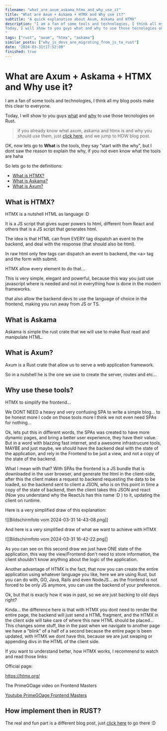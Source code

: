 ```yaml
---
filename: "what_are_axum_askama_htmx_and_why_use_it"
title: "What are Axum + Askama + HTMX and Why use it?"
subtitle: "A quick explanation about Axum, Askama and HTMX"
description: "I am a fan of some tools and technologies, I think all my blog posts make this clear to everyone.
Today, I will show to you guys what and why to use those tecnologies on Rust.
"
tags: ["rust", "axum", "htmx", "askama"]
similar_posts: ["why_js_devs_are_migrating_from_js_to_rust"]
date: "2024-03-31t17:52:00"
finished: true
---
```


# What are Axum + Askama + HTMX and Why use it?

I am a fan of some tools and technologies, I think all my blog posts make this clear to everyone.

Today, I will show to you guys [what](#what-is-htmx) and [why](#why-use-these-tools) to use those tecnologies on Rust.

> if you already know what axum, askama and htmx is and why you should use them, just [click here](), and we jump to HOW blog post.

OK, now lets go to **What** is the tools, they say "start with the why", but I dont saw the reason to explain the why, if you not even know what the tools are haha

So lets go to the definitions:
- [What is HTMX?](#what-is-htmx)
- [What is Askama?](#what-is-askama)
- [What is Axum?](#what-is-axum)

## <a name="what-is-htmx"></a> What is HTMX?
HTMX is a nutshell HTML as language :D

It is a JS script that gives super powers to html, different from React and others that is a JS script that generates html.

The idea is that HTML can from EVERY tag dispatch an event to the backend, and deal with the response (that should also be html).

In raw html only few tags can dispatch an event to backend, the \<a\> tag and the form with submit.

HTMX allow every element to do that...

This is very simple, elegant and powerful, because this way you just use javascript where is needed and not in everything how is done in the modern frameworks.

that also allow the backend devs to use the language of choice in the frontend, making you run away from JS or TS.

## <a name="what-is-askama"></a> What is Askama
Askama is simple the rust crate that we will use to make Rust read and manipulate HTML.
## <a name="what-is-axum"></a> What is Axum?
Axum is a Rust crate that allow us to serve a web application framework.

So in a nutshell he is the one we use to create the server, routes and etc...

## <a name="why-use-these-tools"></a> Why use these tools?

HTMX to simplify the frontend...

We DONT NEED a heavy and very confusing SPA to write a simple blog... to be honest more I code on those tools more I think we not even need SPAs for nothing...

Ok, lets put this in different words, the SPAs was created to have more dynamic pages, and bring a better user experience, they have their value. But in a word with blazzing fast internet, and a awesome infrastrucure tools, MAYBE and just maybe, we should have the backend deal with the state of the application, and rely in the Frontend to be just a view, and not a copy of the state of the backend.

What I mean with that? With SPAs the frontend is a JS bundle that is downloaded in the user browser, and generate the html in the client-side, after this the client makes a request to backend requesting the data to be loaded, so the backend sent to client a JSON, who is on this point in time a copy of the state of backend, then the client takes this JSON and react (Now you understand why the ReactJs has this name :D ) to it, updating the client on runtime. 

Here is a very simplified draw of this explanation: 

![[Bildschirmfoto vom 2024-03-31 14-43-08.png]]

And here is a very simplified draw of what we want to achieve with HTMX

![[Bildschirmfoto vom 2024-03-31 16-42-22.png]]

As you can see on this second draw we just have ONE state of the application, this way the view/Frontend don't need to store information, the client shouldn't know anything about the logic of the application.

Another advantage of HTMX is the fact, that now you can create the entire application using whatever language you like, here we are using Rust, but you can do with, GO, Java, Rails and even NodeJS... as the frontend is not forced to be only JS anymore, you can use the backend of your preference.

Ok, but that is exacly how it was in past, so we are just backing to old days right?

Kinda... the difference here is that with HTMX you dont need to render the entire page, the backend will just send a HTML fragment, and the HTMX in the client side will take care of where this new HTML should be placed... This changes some stuff, like in the past when we navigate to another page we have a "blink" of a half of a second because the entire page is been updated, with HTMX we dont have this, because we are just swaping or appending divs in the HTML of the client side.

If you want to understand better, how HTMX works, I recommend to watch and read those links:

Official page:

<a href="https://htmx.org/" target="_blank">https://htmx.org/</a>

The PrimeGOage video on Frontend Masters


<a href="https://www.youtube.com/watch?v=SZ0nR3QHebM" target="_blank">
Youtube PrimeGOage Frontend Masters
</a>

## How implement then in RUST?

The real and fun part is a different blog post, just [click here]() to go there :D




